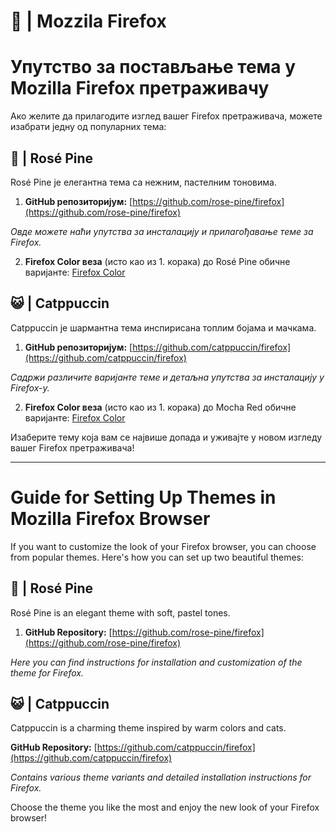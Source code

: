 # 🦊 | Mozzila Firefox

# Упутство за постављање тема у Mozilla Firefox претраживачу

Ако желите да прилагодите изглед вашег Firefox претраживача, можете изабрати једну од популарних тема:

## 🌹 | Rosé Pine

Rosé Pine је елегантна тема са нежним, пастелним тоновима.

1. **GitHub репозиторијум:**
[https://github.com/rose-pine/firefox](https://github.com/rose-pine/firefox)

*Овде можете наћи упутства за инсталацију и прилагођавање теме за Firefox.*

2. **Firefox Color веза** (исто као из 1. корака) до Rosé Pine обичне варијантe: [Firefox Color](https://color.firefox.com/?theme=XQAAAAKPAQAAAAAAAABBqYhm849SCia73laEGccwS-xMDPr3WmqH6mLhhyRv-nu52zZ2ZXxbsGmOEknLoZBVSFanWhsjezxhgdCrK27iduavSwvOOiigQih0UlOvLUeJzf6gowAriRj5ek5rgF5SiG4JPvtsgJ1eq9fw0_eEZstNqCi_ueDgCDy9hfOS3KrRkC6ae0NwhO_atJzPxh7wRFDoNx9VNnYtVQrfpx22kzrOtObs1tq6OGCzJIABASG1Mf0qXeW3fBan5GrGn2dnmoflD1b0AwCHpHP1vY-aNrVHjngbt1trpTwTJE5RtsxZdi0sCBW77jujsGxRsLb-9uYBr-TjDYT_9ZHGrQ)

## 😺 | Catppuccin

Catppuccin је шармантна тема инспирисана топлим бојама и мачкама.

1. **GitHub репозиторијум:**
[https://github.com/catppuccin/firefox](https://github.com/catppuccin/firefox)

*Садржи различите варијанте теме и детаљна упутства за инсталацију у Firefox-у.*

2. **Firefox Color веза** (исто као из 1. корака) до Mocha Red обичне варијантe: [Firefox Color](https://color.firefox.com/?theme=XQAAAAJCBAAAAAAAAABBqYhm849SCicxcUcPX38oKRicm6da8pFtMcajvXaAE3RJ0F_F447xQs-L1kFlGgDKq4IIvWciiy4upusW7OvXIRinrLrwLvjXB37kvhN5ElayHo02fx3o8RrDShIhRpNiQMOdww5V2sCMLAfehhp9X6-0omTOJoxUMafR4835KzRtga3odeboL1_1B-QpbDvXNFc9eYq_VaFCSTmcaWjaap_g_3ohvnWmdBLPh-j4Od9aK_zPdPuzXPDUJe9AI4wshGDgTUn0lwQdlN2SiqoC5XzY0hMy2dL-8J2rsbHHPT5EdAI_t1nHMW0hAE3M3p5uqgjHckEd7PKDcCT4jXaWYJmf9H6WGdcvlkKbhUkB8pGHdpylU40Z3YrNIbuzYmTlElOy3-ysUR6Fvj8Pjjh6MruXklsjV9W4JQHsWu5q4j_cuFMuKM1mOjTiOBjVpu4JNcdSwX5b_5eknzHqkvELZQY5jTnNVHsadj8qS5v8UNc1GaKUxBhsUexnNmwEE6kutOngp9XfWIqL3RszZ89fd2YMT9xERpjWB37q3fxygag)

Изаберите тему која вам се највише допада и уживајте у новом изгледу вашег Firefox претраживача!

---

# Guide for Setting Up Themes in Mozilla Firefox Browser

If you want to customize the look of your Firefox browser, you can choose from popular themes. Here's how you can set up two beautiful themes:

## 🌹 | Rosé Pine

Rosé Pine is an elegant theme with soft, pastel tones.

1. **GitHub Repository:**
[https://github.com/rose-pine/firefox](https://github.com/rose-pine/firefox)

*Here you can find instructions for installation and customization of the theme for Firefox.*


## 😺 | Catppuccin

Catppuccin is a charming theme inspired by warm colors and cats.

**GitHub Repository:**
[https://github.com/catppuccin/firefox](https://github.com/catppuccin/firefox)

*Contains various theme variants and detailed installation instructions for Firefox.*

Choose the theme you like the most and enjoy the new look of your Firefox browser!
